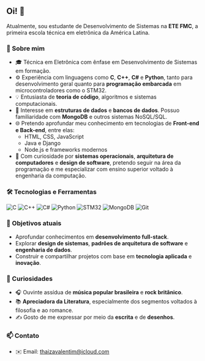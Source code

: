 ## Oi! 👋

Atualmente, sou estudante de Desenvolvimento de Sistemas na **ETE FMC**, a primeira escola técnica em eletrônica da América Latina. 

### 🚀 Sobre mim
- 🎓 Técnica em Eletrônica com ênfase em Desenvolvimento de Sistemas em formação.
- ⚙️ Experiência com linguagens como **C**, **C++**, **C#** e **Python**, tanto para desenvolvimento geral quanto para **programação embarcada** em microcontroladores como o STM32.
- 💡 Entusiasta de **teoria de código**, algoritmos e sistemas computacionais.
- 💾 Interesse em **estruturas de dados** e **bancos de dados**. Possuo familiaridade com **MongoDB** e outros sistemas NoSQL/SQL.
- 🌐 Pretendo aprofundar meu conhecimento em tecnologias de **Front-end e Back-end**, entre elas:
  - HTML, CSS, JavaScript
  - Java e Django
  - Node.js e frameworks modernos
- 🧠 Com curiosidade por **sistemas operacionais**, **arquitetura de computadores** e **design de software**, pretendo seguir na área da programação e me especializar com ensino superior voltado à engenharia da computação. 

### 🛠️ Tecnologias e Ferramentas
![C](https://img.shields.io/badge/-C-00599C?style=flat-square&logo=c)
![C++](https://img.shields.io/badge/-C++-00599C?style=flat-square&logo=cplusplus)
![C#](https://img.shields.io/badge/-C%23-239120?style=flat-square&logo=csharp)
![Python](https://img.shields.io/badge/-Python-3776AB?style=flat-square&logo=python)
![STM32](https://img.shields.io/badge/-STM32-03234B?style=flat-square&logo=stmicroelectronics)
![MongoDB](https://img.shields.io/badge/-MongoDB-47A248?style=flat-square&logo=mongodb)
![Git](https://img.shields.io/badge/-Git-F05032?style=flat-square&logo=git)

### 📌 Objetivos atuais
- Aprofundar conhecimentos em **desenvolvimento full-stack**.
- Explorar **design de sistemas**, **padrões de arquitetura de software** e **engenharia de dados**.
- Construir e compartilhar projetos com base em **tecnologia aplicada** e **inovação**.

### 🎨 Curiosidades
- 🎧 Ouvinte assídua de **música popular brasileira** e **rock britânico**.
- 📚 **Apreciadora da Literatura**, especialmente dos segmentos voltados à filosofia e ao romance.
- ✍️ Gosto de me expressar por meio da **escrita** e de **desenhos**.

### 📫 Contato
- ✉️ Email: thaizavalentim@icloud.com
